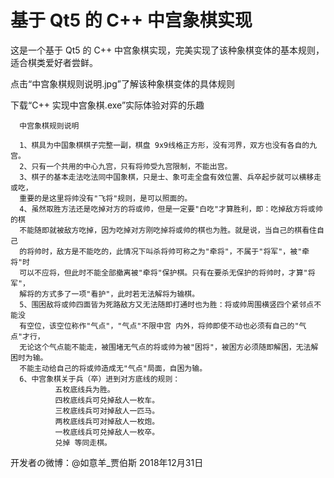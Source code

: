 ﻿# 基于 Qt5 的 C++ 中宫象棋实现
这是一个基于 Qt5 的 C++ 中宫象棋实现，完美实现了该种象棋变体的基本规则，适合棋类爱好者尝鲜。

点击“中宫象棋规则说明.jpg”了解该种象棋变体的具体规则

下载“C++ 实现中宫象棋.exe”实际体验对弈的乐趣

      中宫象棋规则说明

      1、棋具为中国象棋棋子完整一副，棋盘 9x9线格正方形，没有河界，双方也没有各自的九宫。
      2、只有一个共用的中心九宫，只有将帅受九宫限制，不能出宫。
      3、棋子的基本走法吃法同中国象棋，只是士、象可走全盘有效位置、兵卒起步就可以横移走或吃，
      重要的是这里将帅没有"飞将"规则，是可以照面的。
      4、虽然取胜方法还是吃掉对方的将或帅，但是一定要"白吃"才算胜利，即：吃掉敌方将或帅的棋
      不能随即就被敌方吃掉，因为吃掉对方刚吃掉将或帅的棋也为胜。就是说，当自己的棋看住自己
      的将帅时，敌方是不能吃的，此情况下叫杀将帅可称之为"牵将"，不属于"将军"，被"牵将"时
      可以不应将，但此时不能全部撤离被"牵将"保护棋。只有在要杀无保护的将帅时，才算"将军"，
      解将的方式多了一项"看护"，此时若无法解将为输棋。
      5、围困敌将或帅四面皆为死路敌方又无法随即打通时也为胜：将或帅周围横竖四个紧邻点不能没
      有空位，该空位称作"气点"，"气点"不限中宫 内外，将帅即使不动也必须有自己的"气点"才行，
      无论这个气点能不能走，被围堵无气点的将或帅为被"困将"，被困方必须随即解困，无法解困时为输。
      不能主动给自己的将或帅造成无"气点"局面，自困为输。
      6、中宫象棋关于兵（卒）进到对方底线的规则：
              五枚底线兵为胜。
              四枚底线兵可兑掉敌人一枚车。
              三枚底线兵可对掉敌人一匹马。
              两枚底线兵可对掉敌人一枚炮。
              一枚底线兵可兑掉敌人一枚卒。
              兑掉 等同走棋。
              
 开发者の微博：@如意羊_贾伯斯     2018年12月31日

